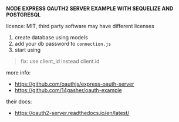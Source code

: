 **NODE EXPRESS OAUTH2 SERVER EXAMPLE WITH SEQUELIZE AND POSTGRESQL**

licence: MIT, third party software may have different licenses

1. create database using models
2. add your db password to `connection.js`
3. start using

> fix: use client_id instead client.id
 
more info:
- https://github.com/oauthjs/express-oauth-server
- https://github.com/14gasher/oauth-example

their docs:
- https://oauth2-server.readthedocs.io/en/latest/